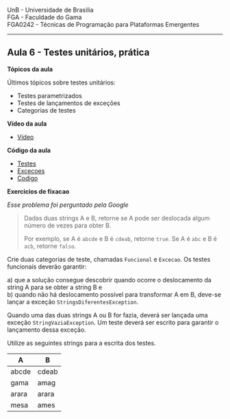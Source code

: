 
UnB - Universidade de Brasilia  
FGA - Faculdade do Gama  
FGA0242 - Técnicas de Programação para Plataformas Emergentes

---

## Aula 6 - Testes unitários, prática 

**Tópicos da aula**

Últimos tópicos sobre testes unitários: 
  - Testes parametrizados
  - Testes de lançamentos de exceções
  - Categorias de testes

**Vídeo da aula**
* [Vídeo](https://youtu.be/ZxQP4R08vK4)

**Código da aula**  
* [Testes](tests/)
* [Excecoes](exception/)
* [Codigo](app/)

**Exercicios de fixacao**

_Esse problema foi perguntado pela Google_

> Dadas duas strings A e B, retorne se A pode ser deslocada algum número de vezes
> para obter B. 
> 
> Por exemplo, se A é `abcde` e B é `cdeab`, retorne `true`. Se A é `abc` e B é
> `acb`, retorne `falso`.

Crie duas categorias de teste, chamadas `Funcional` e `Excecao`. Os testes
funcionais deverão garantir:

 a) que a solução consegue descobrir quando ocorre o deslocamento da string A
para se obter a string B e   
 b) quando não há deslocamento possível para transformar A em B, deve-se lançar
a exceção `StringsDiferentesException`. 

Quando uma das duas strings A ou B for fazia, deverá ser lançada uma exceção
`StringVaziaException`. Um teste deverá ser escrito para garantir o lançamento
dessa exceção. 

Utilize as seguintes strings para a escrita dos testes. 

| A    | B     |
|------|-------|
|abcde | cdeab |
|gama  | amag  |
|arara | arara |
|mesa  | ames  |
